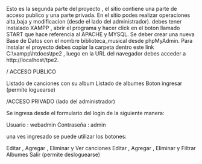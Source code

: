 Esto es la segunda parte del proyecto , el sitio contiene una parte de acceso publico y una parte privada.
En el sitio podes realizar operaciones alta,baja y modificacion (desde el lado del administrador).
debes tener instalado XAMPP , abrir el programa  y hacer click en el boton llamado START que hace referencia al APACHE y MYSQL.
Se deber crear una nueva Base de Datos con el nombre biblioteca_musical desde phpMyAdmin.
Para instalar el proyecto debes copiar la carpeta dentro este link C:\xampp\htdocs\tpe2 , luego en la URL del navegador debes acceder a http://localhost/tpe2.

/ ACCESO PUBLICO

Listado de canciones con su album
Listado de albumes
Boton ingresar (permite loguearse)

/ACCESO PRIVADO (lado del administrador)

Se ingresa desde el formulario del login de la siguiente manera:

Usuario : webadmin
Contraseña : admin

una ves ingresado se puede utilizar los botones:

Editar , Agregar , Eliminar y Ver canciones
Editar , Agregar , Eliminar y Filtrar Albumes
Salir (permite desloguearse)







